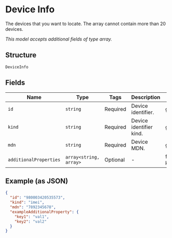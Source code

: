 
# Device Info

The devices that you want to locate. The array cannot contain more than 20 devices.

*This model accepts additional fields of type array.*

## Structure

`DeviceInfo`

## Fields

| Name | Type | Tags | Description | Getter | Setter |
|  --- | --- | --- | --- | --- | --- |
| `id` | `string` | Required | Device identifier. | getId(): string | setId(string id): void |
| `kind` | `string` | Required | Device identifier kind. | getKind(): string | setKind(string kind): void |
| `mdn` | `string` | Required | Device MDN. | getMdn(): string | setMdn(string mdn): void |
| `additionalProperties` | `array<string, array>` | Optional | - | findAdditionalProperty(string key): array | additionalProperty(string key, array value): void |

## Example (as JSON)

```json
{
  "id": "980003420535573",
  "kind": "imei",
  "mdn": "7892345678",
  "exampleAdditionalProperty": {
    "key1": "val1",
    "key2": "val2"
  }
}
```

